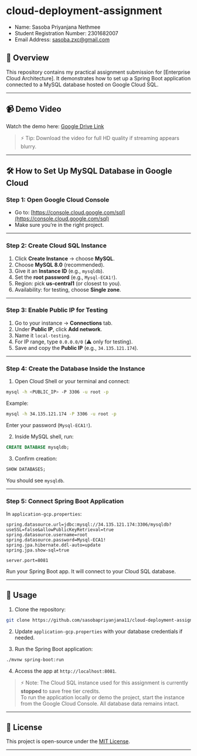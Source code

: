 # cloud-deployment-assignment

- Name: Sasoba Priyanjana Nethmee
- Student Registration Number: 2301682007
- Email Address: sasoba.zxc@gmail.com

## 📌 Overview

This repository contains my practical assignment submission for [Enterprise Cloud Architecture]. It demonstrates how to set up a Spring Boot application connected to a MySQL database hosted on Google Cloud SQL.  

---

## 📹 Demo Video
Watch the demo here: [Google Drive Link](https://drive.google.com/file/d/1M6xkpR8u4OMtmn4tTuWmJOjolWFdiiao/view?usp=sharing)

> ⚡ Tip: Download the video for full HD quality if streaming appears blurry.

---

## 🛠️ How to Set Up MySQL Database in Google Cloud

### Step 1: Open Google Cloud Console
* Go to: [https://console.cloud.google.com/sql](https://console.cloud.google.com/sql)
* Make sure you’re in the right project.

---

### Step 2: Create Cloud SQL Instance
1. Click **Create Instance** → choose **MySQL**.  
2. Choose **MySQL 8.0** (recommended).  
3. Give it an **Instance ID** (e.g., `mysqldb`).  
4. Set the **root password** (e.g., `Mysql-ECA1!`).  
5. Region: pick **us-central1** (or closest to you).  
6. Availability: for testing, choose **Single zone**.

---

### Step 3: Enable Public IP for Testing
1. Go to your instance → **Connections** tab.  
2. Under **Public IP**, click **Add network**.  
3. Name it `local-testing`.  
4. For IP range, type `0.0.0.0/0` (⚠️ only for testing).  
5. Save and copy the **Public IP** (e.g., `34.135.121.174`).  

---

### Step 4: Create the Database Inside the Instance
1. Open Cloud Shell or your terminal and connect:

```bash
mysql -h <PUBLIC_IP> -P 3306 -u root -p
````

Example:

```bash
mysql -h 34.135.121.174 -P 3306 -u root -p
```

Enter your password (`Mysql-ECA1!`).

2. Inside MySQL shell, run:

```sql
CREATE DATABASE mysqldb;
```

3. Confirm creation:

```sql
SHOW DATABASES;
```

You should see `mysqldb`.

---

### Step 5: Connect Spring Boot Application

In `application-gcp.properties`:

```properties
spring.datasource.url=jdbc:mysql://34.135.121.174:3306/mysqldb?useSSL=false&allowPublicKeyRetrieval=true
spring.datasource.username=root
spring.datasource.password=Mysql-ECA1!
spring.jpa.hibernate.ddl-auto=update
spring.jpa.show-sql=true

server.port=8081
```

Run your Spring Boot app. It will connect to your Cloud SQL database.

---

## 📂 Usage

1. Clone the repository:

```bash
git clone https://github.com/sasobapriyanjana11/cloud-deployment-assignment.git
```

2. Update `application-gcp.properties` with your database credentials if needed.

3. Run the Spring Boot application:

```bash
./mvnw spring-boot:run
```

4. Access the app at `http://localhost:8081`.

> ⚡ Note: The Cloud SQL instance used for this assignment is currently **stopped** to save free tier credits.  
> To run the application locally or demo the project, start the instance from the Google Cloud Console. All database data remains intact.


---

## 🔖 License

This project is open-source under the [MIT License](LICENSE).

---



